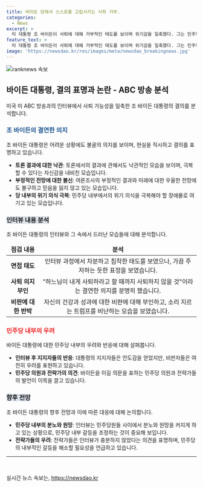 ```yaml
---
title: 바이든 당에서 스스로를 고립시키는 사퇴 거부.
categories:
  - News
excerpt: >
  미 대통령 조 바이든이 사퇴에 대해 거부적인 태도를 보이며 위기감을 일축했다. 그는 민주당 후보를 바꾸는 시간이 얼마 남지 않았다는 분석에도 동의하지 않았다. 바이든은 자신의 건강 문제와 토론에서의 성과에 대한 우려를 부인하며 강인한 자신감을 내비쳤다. 그러나 일부는 그의 고립된 자신감과 미래에 대한 불안을 표현하며 바이든의 현재 상황을 우려했다. 해당 인터뷰는 민주당 내에서 분노와 원망을 증폭시키는 결과를 초래할 수 있을 것으로 보인다.
feature_text: >
  미 대통령 조 바이든이 사퇴에 대해 거부적인 태도를 보이며 위기감을 일축했다. 그는 민주당 후보를 바꾸는 시간이 얼마 남지 않았다는 분석에도 동의하지 않았다. 바이든은 자신의 건강 문제와 토론에서의 성과에 대한 우려를 부인하며 강인한 자신감을 내비쳤다. 그러나 일부는 그의 고립된 자신감과 미래에 대한 불안을 표현하며 바이든의 현재 상황을 우려했다. 해당 인터뷰는 민주당 내에서 분노와 원망을 증폭시키는 결과를 초래할 수 있을 것으로 보인다.
image: 'https://newsdao.kr/res/images/meta/newsdao_breakingnews.jpg'
---
```


<p><img src="https://newsdao.kr/res/images/meta/newsdao_breakingnews.jpg" alt="ranknews 속보" /></p>

<h2 data-ke-size="size26">바이든 대통령, 결의 표명과 논란 - ABC 방송 분석</h2>

<p data-ke-size="size16">미국 미 ABC 방송과의 인터뷰에서 사퇴 가능성을 일축한 조 바이든 대통령의 결의를 분석합니다.</p>

<h3><b><span style="color: #1a5490;">조 바이든의 결연한 의지</span></b></h3>

<p data-ke-size="size16">조 바이든 대통령은 어려운 상황에도 불굴의 의지를 보이며, 현실을 직시하고 결의를 표명하고 있습니다.</p>

<ul>
<li><b>토론 결과에 대한 낙관</b>: 토론에서의 결과에 관해서도 낙관적인 모습을 보이며, 극복할 수 있다는 자신감을 내비친 모습입니다.</li>
<li><b>부정적인 전망에 대한 불신</b>: 여론조사의 부정적인 결과와 미래에 대한 우울한 전망에도 불구하고 믿음을 잃지 않고 있는 모습입니다.</li>
<li><b>당 내부의 위기 의식 극복</b>: 민주당 내부에서의 위기 의식을 극복해야 할 장애물로 여기고 있는 모습입니다.</li>
</ul>

<h3><b><span style="background-color: #21538527;">인터뷰 내용 분석</span></b></h3>

<p data-ke-size="size16">조 바이든 대통령의 인터뷰와 그 속에서 드러난 모습들에 대해 분석합니다.</p>

<table>
<thead>
<tr>
<td style="text-align: center; height: 17px;"><b>점검 내용</b></td>
<td style="text-align: center; height: 17px;"><b>분석</b></td>
</tr>
</thead>
<tbody>
<tr>
<td style="text-align: center; height: 17px;"><b>면접 태도</b></td>
<td style="text-align: center; height: 17px;">인터뷰 과정에서 차분하고 침착한 태도를 보였으나, 가끔 주저하는 듯한 표정을 보였습니다.</td>
</tr>
<tr>
<td style="text-align: center; height: 17px;"><b>사퇴 의지 부인</b></td>
<td style="text-align: center; height: 17px;">"하느님이 내게 사퇴하라고 할 때까지 사퇴하지 않을 것"이라는 결연한 의지를 분명히 했습니다.</td>
</tr>
<tr>
<td style="text-align: center; height: 17px;"><b>비판에 대한 반박</b></td>
<td style="text-align: center; height: 17px;">자신의 건강과 성과에 대한 비판에 대해 부인하고, 소리 지르는 트럼프를 비난하는 모습을 보였습니다.</td>
</tr>
</tbody>
</table>

<h3><b><span style="color: #ee2323;">민주당 내부의 우려</span></b></h3>

<p data-ke-size="size16">바이든 대통령에 대한 민주당 내부의 우려와 반응에 대해 살펴봅니다.</p>

<ul>
<li><b>인터뷰 후 지지자들의 반응</b>: 대통령의 지지자들은 안도감을 얻었지만, 비판자들은 여전히 우려를 표현하고 있습니다.</li>
<li><b>민주당 의원과 전략가의 의견</b>: 바이든을 이길 의문을 표하는 민주당 의원과 전략가들의 발언이 이목을 끌고 있습니다.</li>
</ul>

<h3><b><span style="background-color: #21538527;">향후 전망</span></b></h3>

<p data-ke-size="size16">조 바이든 대통령의 향후 전망과 이에 따른 대응에 대해 논의합니다.</p>

<ul>
<li><b>민주당 내부의 분노와 원망</b>: 인터뷰는 민주당원들 사이에서 분노와 원망을 커지게 하고 있는 상황으로, 민주당 내부 갈등을 조정하는 것이 중요해 보입니다.</li>
<li><b>전략가들의 우려</b>: 전략가들은 인터뷰가 충분하지 않았다는 의견을 표명하며, 민주당의 내부적인 갈등을 해소할 필요성을 언급하고 있습니다.</li>
</ul>

<hr>

<p data-ke-size="size16">&nbsp;</p>
실시간 뉴스 속보는, <a href="https://newsdao.kr" rel="dofollow">https://newsdao.kr</a>


